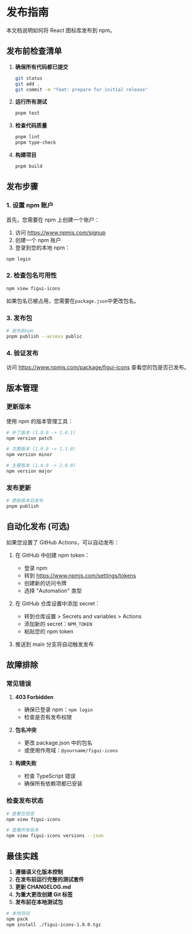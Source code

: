 # 发布指南

本文档说明如何将 React 图标库发布到 npm。

## 发布前检查清单

1. **确保所有代码都已提交**

   ```bash
   git status
   git add .
   git commit -m "feat: prepare for initial release"
   ```

2. **运行所有测试**

   ```bash
   pnpm test
   ```

3. **检查代码质量**

   ```bash
   pnpm lint
   pnpm type-check
   ```

4. **构建项目**
   ```bash
   pnpm build
   ```

## 发布步骤

### 1. 设置 npm 账户

首先，您需要在 npm 上创建一个账户：

1. 访问 https://www.npmjs.com/signup
2. 创建一个 npm 账户
3. 登录到您的本地 npm：

```bash
npm login
```

### 2. 检查包名可用性

```bash
npm view figui-icons
```

如果包名已被占用，您需要在`package.json`中更改包名。

### 3. 发布包

```bash
# 发布到npm
pnpm publish --access public
```

### 4. 验证发布

访问 https://www.npmjs.com/package/figui-icons 查看您的包是否已发布。

## 版本管理

### 更新版本

使用 npm 的版本管理工具：

```bash
# 补丁版本 (1.0.0 -> 1.0.1)
npm version patch

# 次要版本 (1.0.0 -> 1.1.0)
npm version minor

# 主要版本 (1.0.0 -> 2.0.0)
npm version major
```

### 发布更新

```bash
# 更新版本后发布
pnpm publish
```

## 自动化发布 (可选)

如果您设置了 GitHub Actions，可以自动发布：

1. 在 GitHub 中创建 npm token：

   - 登录 npm
   - 转到 https://www.npmjs.com/settings/tokens
   - 创建新的访问令牌
   - 选择 "Automation" 类型

2. 在 GitHub 仓库设置中添加 secret：

   - 转到仓库设置 > Secrets and variables > Actions
   - 添加新的 secret：`NPM_TOKEN`
   - 粘贴您的 npm token

3. 推送到 main 分支将自动触发发布

## 故障排除

### 常见错误

1. **403 Forbidden**

   - 确保已登录 npm：`npm login`
   - 检查是否有发布权限

2. **包名冲突**

   - 更改 package.json 中的包名
   - 或使用作用域：`@yourname/figui-icons`

3. **构建失败**
   - 检查 TypeScript 错误
   - 确保所有依赖项都已安装

### 检查发布状态

```bash
# 查看包信息
npm view figui-icons

# 查看所有版本
npm view figui-icons versions --json
```

## 最佳实践

1. **遵循语义化版本控制**
2. **在发布前运行完整的测试套件**
3. **更新 CHANGELOG.md**
4. **为重大更改创建 Git 标签**
5. **发布前在本地测试包**

```bash
# 本地测试
npm pack
npm install ./figui-icons-1.0.0.tgz
```
